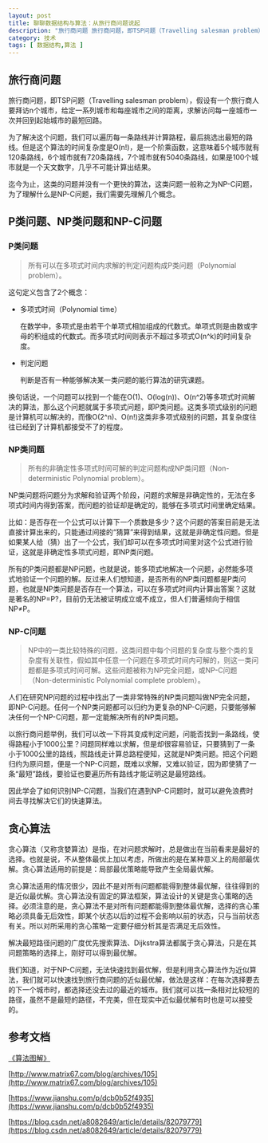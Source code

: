 ```yaml
---
layout: post
title: 聊聊数据结构与算法：从旅行商问题说起
description: "旅行商问题 旅行商问题，即TSP问题（Travelling salesman problem），假设有一个旅行商人要拜访n个城市，给定一系列城市和每座城市之间的距离，求解访问每一座城市一次并回到起始城市的最短回路。"
category: 技术
tags: [ 数据结构,算法 ]
---
```


## 旅行商问题

旅行商问题，即TSP问题（Travelling salesman problem），假设有一个旅行商人要拜访n个城市，给定一系列城市和每座城市之间的距离，求解访问每一座城市一次并回到起始城市的最短回路。

为了解决这个问题，我们可以遍历每一条路线并计算路程，最后挑选出最短的路线。但是这个算法的时间复杂度是O(n!)，是一个阶乘函数，这意味着5个城市就有120条路线，6个城市就有720条路线，7个城市就有5040条路线，如果是100个城市就是一个天文数字，几乎不可能计算出结果。

迄今为止，这类的问题并没有一个更快的算法，这类问题一般称之为NP-C问题，为了理解什么是NP-C问题，我们需要先理解几个概念。

## P类问题、NP类问题和NP-C问题

### P类问题

> 所有可以在多项式时间内求解的判定问题构成P类问题（Polynomial problem）。

这句定义包含了2个概念：

- 多项式时间（Polynomial time）

  在数学中，多项式是由若干个单项式相加组成的代数式。单项式则是由数或字母的积组成的代数式。而多项式时间则表示不超过多项式O(n^k)的时间复杂度。

- 判定问题

  判断是否有一种能够解决某一类问题的能行算法的研究课题。

换句话说，一个问题可以找到一个能在O(1)、O(log(n))、O(n^2)等多项式时间解决的算法，那么这个问题就属于多项式问题，即P类问题。这类多项式级别的问题是计算机可以解决的，而像O(2^n)、O(n!)这类非多项式级别的问题，其复杂度往往已经到了计算机都接受不了的程度。

### NP类问题

> 所有的非确定性多项式时间可解的判定问题构成NP类问题（Non-deterministic Polynomial problem）。

NP类问题将问题分为求解和验证两个阶段，问题的求解是非确定性的，无法在多项式时间内得到答案，而问题的验证却是确定的，能够在多项式时间里确定结果。

比如：是否存在一个公式可以计算下一个质数是多少？这个问题的答案目前是无法直接计算出来的，只能通过间接的“猜算”来得到结果，这就是非确定性问题。但是如果某人给（猜）出了一个公式，我们却可以在多项式时间里对这个公式进行验证，这就是非确定性多项式问题，即NP类问题。

所有的P类问题都是NP问题，也就是说，能多项式地解决一个问题，必然能多项式地验证一个问题的解。反过来人们想知道，是否所有的NP类问题都是P类问题，也就是NP类问题是否存在一个算法，可以在多项式时间内计算出答案？这就是著名的NP=P?，目前仍无法被证明成立或不成立，但人们普遍倾向于相信NP≠P。

### NP-C问题

> NP中的一类比较特殊的问题，这类问题中每个问题的复杂度与整个类的复杂度有关联性，假如其中任意一个问题在多项式时间内可解的，则这一类问题都是多项式时间可解。这些问题被称为NP完全问题，或NP-C问题（Non-deterministic Polynomial complete problem）。

人们在研究NP问题的过程中找出了一类非常特殊的NP类问题叫做NP完全问题，即NP-C问题。任何一个NP类问题都可以归约为更复杂的NP-C问题，只要能够解决任何一个NP-C问题，那一定能解决所有的NP类问题。

以旅行商问题举例，我们可以改一下将其变成判定问题，问能否找到一条路线，使得路程小于1000公里？问题同样难以求解，但是却很容易验证，只要猜到了一条小于1000公里的路线，照路线走计算总路程便知，这就是NP类问题。把这个问题归约为原问题，便是一个NP-C问题，既难以求解，又难以验证，因为即使猜了一条“最短”路线，要验证也要遍历所有路线才能证明这是最短路线。

因此学会了如何识别NP-C问题，当我们在遇到NP-C问题时，就可以避免浪费时间去寻找解决它们的快速算法。

## 贪心算法

贪心算法（又称贪婪算法）是指，在对问题求解时，总是做出在当前看来是最好的选择。也就是说，不从整体最优上加以考虑，所做出的是在某种意义上的局部最优解。贪心算法适用的前提是：局部最优策略能导致产生全局最优解。

贪心算法适用的情况很少，因此不是对所有问题都能得到整体最优解，往往得到的是近似最优解。贪心算法没有固定的算法框架，算法设计的关键是贪心策略的选择。必须注意的是，贪心算法不是对所有问题都能得到整体最优解，选择的贪心策略必须具备无后效性，即某个状态以后的过程不会影响以前的状态，只与当前状态有关。所以对所采用的贪心策略一定要仔细分析其是否满足无后效性。

解决最短路径问题的广度优先搜索算法、Dijkstra算法都属于贪心算法，只是在其问题策略的选择上，刚好可以得到最优解。

我们知道，对于NP-C问题，无法快速找到最优解，但是利用贪心算法作为近似算法，我们就可以快速找到旅行商问题的近似最优解，做法是这样：在每次选择要去的下一个城市时，都选择还没去过的最近的城市。我们就可以找一条相对比较短的路径，虽然不是最短的路径，不完美，但在现实中近似最优解有时也是可以接受的。

## 参考文档

[《算法图解》](https://book.douban.com/subject/26979890/)

[http://www.matrix67.com/blog/archives/105](http://www.matrix67.com/blog/archives/105)

[https://www.jianshu.com/p/dcb0b52f4935](https://www.jianshu.com/p/dcb0b52f4935)

[https://blog.csdn.net/a8082649/article/details/82079779](https://blog.csdn.net/a8082649/article/details/82079779)